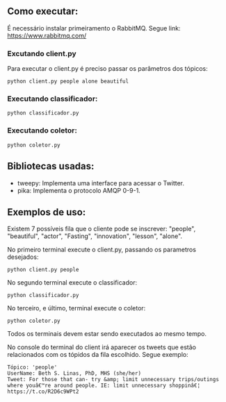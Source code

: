 ## Como executar:
É necessário instalar primeiramento o RabbitMQ.
Segue link: https://www.rabbitmq.com/ 

### Excutando client.py 
Para executar o client.py é preciso passar os parâmetros dos tópicos:
```
python client.py people alone beautiful 
```
### Executando classificador:
```
python classificador.py
```
### Executando coletor:
```
python coletor.py
```
## Bibliotecas usadas:   
- tweepy: Implementa uma interface para acessar o Twitter.
- pika: Implementa o protocolo AMQP 0-9-1.

## Exemplos de uso: 
Existem 7 possíveis fila que o cliente pode se inscrever: "people", "beautiful", "actor", "Fasting", "innovation", "lesson", "alone".

No primeiro terminal execute o client.py, passando os parametros desejados: 
```
python client.py people
```
No segundo terminal execute o classificador:
```
python classificador.py
```
No terceiro, e último, terminal execute o coletor:
```
python coletor.py
```
Todos os terminais devem estar sendo executados ao mesmo tempo.

No console do terminal do client irá aparecer os tweets que estão relacionados com os tópidos da fila escolhido. Segue exemplo:
```
Tópico: 'people'
UserName: Beth S. Linas, PhD, MHS (she/her)
Tweet: For those that can- try &amp; limit unnecessary trips/outings where youâ€™re around people. IE: limit unnecessary shoppinâ€¦ https://t.co/R2D6c9WPt2
```